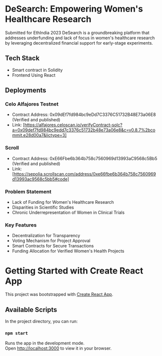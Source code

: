 # DeSearch: Empowering Women's Healthcare Research
Submitted for EthIndia 2023
DeSearch is a groundbreaking platform that addresses underfunding and lack of focus in women's healthcare research by leveraging decentralized financial support for early-stage experiments.

## Tech Stack
- Smart contract in Solidity
- Frontend Using React

## Deployments
### Celo Alfajores Testnet
- Contract Address: 0x09dEf7fd984bc9eDd7C3376C51732B48E73a06E8 (Verified and published)
- Link: [https://alfajores.celoscan.io/verifyContract-solc?a=0x09def7fd984bc9edd7c3376c51732b48e73a06e8&c=v0.8.7%2bcommit.e28d00a7&lictype=3]
### Scroll 
- Contract Address: 0xE66Fbe6b364b758c7560969d13993aC9568c5Bb5 (Verified and published)
- Link: [https://sepolia.scrollscan.com/address/0xe66fbe6b364b758c7560969d13993ac9568c5bb5#code]

### Problem Statement
- Lack of Funding for Women's Healthcare Research
- Disparities in Scientific Studies
- Chronic Underrepresentation of Women in Clinical Trials

### Key Features
- Decentralization for Transparency
- Voting Mechanism for Project Approval
- Smart Contracts for Secure Transactions
- Funding Allocation for Verified Women's Health Projects

# Getting Started with Create React App

This project was bootstrapped with [Create React App](https://github.com/facebook/create-react-app).

## Available Scripts

In the project directory, you can run:

### `npm start`

Runs the app in the development mode.\
Open [http://localhost:3000](http://localhost:3000) to view it in your browser.

